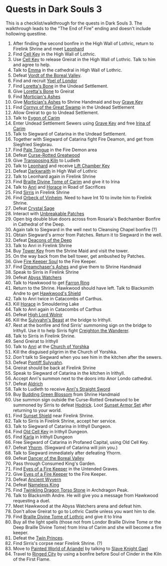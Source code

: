 # Quests in Dark Souls 3

This is a checklist/walkthrough for the quests in Dark Souls 3. The walkthrough leads to the "The End of Fire" ending and doesn't include hollowing questline.

1. After finding the second bonfire in the High Wall of Lothric, return to Firelink Shrine and meet [Leonhard](https://darksouls3.wiki.fextralife.com/Leonhard)
2. Find [Cell Key](https://darksouls3.wiki.fextralife.com/Cell+Key) in the High Wall of Lothric.
2. Use [Cell Key](https://darksouls3.wiki.fextralife.com/Cell+Key) to release Greirat in the High Wall of Lothric. Talk to him and agree to help.
3. Talk to [Emma](https://darksouls3.wiki.fextralife.com/Emma) in the cathedral in High Wall of Lothric.
4. Defeat [Vordt of the Boreal Valley](https://darksouls3.wiki.fextralife.com/Vordt+of+the+Boreal+Valley).
5. Find and recruit [Yoel of Londor](https://darksouls3.wiki.fextralife.com/Yoel+of+Londor)
6. Find [Loretta's Bone](https://darksouls3.wiki.fextralife.com/Loretta's+Bone) in the Undead Settlement.
7. Give [Loretta's Bone](https://darksouls3.wiki.fextralife.com/Loretta's+Bone) to Greirat
8. Find [Mortician's Ashes](https://darksouls3.wiki.fextralife.com/Mortician's+Ashes)
9. Give [Mortician's Ashes](https://darksouls3.wiki.fextralife.com/Mortician's+Ashes) to Shrine Handmaid and buy [Grave Key](https://darksouls3.wiki.fextralife.com/Grave+Key)
10. Find [Cornyx of the Great Swamp](https://darksouls3.wiki.fextralife.com/Cornyx+of+the+Great+Swamp) in the Undead Settlement
11. Allow Greirat to go to Undead Settlement.
12. Talk to [Eygon of Carim](https://darksouls3.wiki.fextralife.com/Eygon+of+Carim)
13. Enter Undead Settlement Sewers using [Grave Key](https://darksouls3.wiki.fextralife.com/Grave+Key) and free [Irina of Carim](https://darksouls3.wiki.fextralife.com/Irina+of+Carim)
14. Talk to Siegward of Catarina in the Undead Settlement.
15. Together with Siegward of Catarina fight Fire Deamon, and get from Siegfried Siegbrau.
16. Find [Pale Tongue](https://darksouls3.wiki.fextralife.com/Pale+Tongue) in the Fire Demon area
17. Defeat [Curse-Rotted Greatwood](https://darksouls3.wiki.fextralife.com/Curse-Rotted+Greatwood)
18. Give [Transposing Kiln](https://darksouls3.wiki.fextralife.com/Transposing+Kiln) to Ludleth
19. Talk to [Leonhard](https://darksouls3.wiki.fextralife.com/Leonhard) and receive [Lift Chamber Key](https://darksouls3.wiki.fextralife.com/Lift+Chamber+Key)
20. Defeat [Darkwraith](https://darksouls3.wiki.fextralife.com/Darkwraith) in High Wall of Lothric
21. Talk to Leonhard again in Firelink Shrine
22. Find [Braille Divine Tome of Carim](https://darksouls3.wiki.fextralife.com/Braille+Divine+Tome+of+Carim) and give it to Irina
23. Talk to [Anri](https://darksouls3.wiki.fextralife.com/Anri+of+Astora) and [Horace](https://darksouls3.wiki.fextralife.com/Horace+the+Hushed) in Road of Sacrifices
24. Find [Sirris](https://darksouls3.wiki.fextralife.com/Sirris+of+the+Sunless+Realms) in Firelink Shrine
25. Find [Orbeck of Vinheim](https://darksouls3.wiki.fextralife.com/Orbeck+of+Vinheim). Need to have Int 10 to invite him to Firelink Shrine.
26. Defeat [Crystal Sage](https://darksouls3.wiki.fextralife.com/Crystal+Sage)
28. Interact with [Unbreakable Patches](https://darksouls3.wiki.fextralife.com/Unbreakable+Patches)
29. Open big double blue doors across from Rosaria's Bedchamber Bonfire in Cathedral of the Deep.
30. Again talk to Siegward in the well next to Cleansing Chapel bonfire (?)
31. Obtain Siegward's armor from Patches. Return it to Siegward in the well.
21. Defeat [Deacons of the Deep](https://darksouls3.wiki.fextralife.com/Deacons+of+the+Deep)
23. Talk to Anri in Firelink Shrine
24. Buy [Tower Key](https://darksouls3.wiki.fextralife.com/Tower+Key) from the Shrine Maid and visit the tower.
25. On the way back from the bell tower, get ambushed by Patches.
26. Give [Fire Keeper Soul](https://darksouls3.wiki.fextralife.com/Fire+Keeper+Soul) to the Fire Keeper.
27. Find [Dreamchaser's Ashes](https://darksouls3.wiki.fextralife.com/Dreamchaser's+Ashes) and give them to Shrine Handmaid
28. Speak to Sirris in Firelink Shrine
29. Defeat [Abyss Watchers](https://darksouls3.wiki.fextralife.com/Abyss+Watchers)
30. Talk to Hawkwood to get [Farron Ring](https://darksouls3.wiki.fextralife.com/Farron+Ring)
31. Return to the Shrine. Hawkwood should have left. Talk to Blacksmith Andre to get [Hawkwood's Shield](https://darksouls3.wiki.fextralife.com/Hawkwood's+Shield)
32. Talk to Anri twice in Catacombs of Carthus.
33. Kill [Horace](https://darksouls3.wiki.fextralife.com/Horace+the+Hushed) in Smouldering Lake
34. Talk to Anri again in Catacombs of Carthus
35. Defeat [High Lord Wolnir](https://darksouls3.wiki.fextralife.com/High+Lord+Wolnir)
36. Kill the [Sulyvahn's Beast](https://darksouls3.wiki.fextralife.com/Sulyvahn's+Beast) at the bridge to Irithyll.
37. Rest at the bonfire and find Sirris' summoning sign on the bridge to Irithyll. Use it to help Sirris fight [Creighton the Wanderer](https://darksouls3.wiki.fextralife.com/Creighton+the+Wanderer).
38. Talk to Sirris in Firelink Shrine.
36. Send Greirat to Irithyll
39. Talk to [Anri](https://darksouls3.wiki.fextralife.com/Anri+of+Astora) at the [Church of Yorshka](https://darksouls3.wiki.fextralife.com/Church+of+Yorshka)
40. Kill the disguised pilgrim in the Church of Yorshka.
41. *Don't* talk to Siegward when you see him in the kitchen after the sewers.
42. Defeat [Pontiff Sulyvahn](https://darksouls3.wiki.fextralife.com/Pontiff+Sulyvahn).
38. Greirat should be back at Firelink Shrine
39. Speak to Siegward of Catarina in the kitchen in Irithyll.
45. Accept Anri's summon next to the doors into Anor Londo cathedral.
47. Defeat [Aldrich](https://darksouls3.wiki.fextralife.com/Aldrich,+Devourer+of+Gods)
46. Talk to Ludleth to receive [Anri's Straight Sword](https://darksouls3.wiki.fextralife.com/Anri's+Straight+Sword)
48. Buy [Budding Green Blossom](https://darksouls3.wiki.fextralife.com/Budding+Green+Blossom) from Shrine Handmaid
49. Use summon sign outside the Curse-Rotted Greatwood to be summoned by Sirris to defeat [Hodrick](https://darksouls3.wiki.fextralife.com/Holy+Knight+Hodrick). Loot [Sunset Armor Set](https://darksouls3.wiki.fextralife.com/Sunset+Armor+Set) after returning to your world.
50. Find [Sunset Shield](https://darksouls3.wiki.fextralife.com/Sunset+Shield) near Firelink Shrine.
51. Talk to Sirris in Firelink Shrine, accept her service.
47. Talk to Siegward of Catarina in Irithyll Dungeon.
41. Find [Old Cell Key](https://darksouls3.wiki.fextralife.com/Old+Cell+Key) in Irithyll Dungeon.
40. Find [Karla](https://darksouls3.wiki.fextralife.com/Karla) in Irithyll Dungeon
54. Free Siegward of Catarina in Profaned Capital, using Old Cell Key.
55. Defeat [Yhorm](https://darksouls3.wiki.fextralife.com/Yhorm+the+Giant). (Siegward of Catarina will join you.)
56. Talk to Siegward immediately after defeating Yhorm.
57. Defeat [Dancer of the Boreal Valley](https://darksouls3.wiki.fextralife.com/Dancer%2Bof%2Bthe%2BBoreal%2BValley)
58. Pass through Consumed King's Garden.
59. Find [Eyes of a Fire Keeper](https://darksouls3.wiki.fextralife.com/Eyes+of+a+Fire+Keeper) in the Untended Graves.
60. Give [Eyes of a Fire Keeper](https://darksouls3.wiki.fextralife.com/Eyes+of+a+Fire+Keeper) to the Fire Keeper.
52. Defeat [Ancient Wyvern](https://darksouls3.wiki.fextralife.com/Ancient+Wyvern)
53. Defeat [Nameless King](https://darksouls3.wiki.fextralife.com/Nameless+King)
42. Find [Twinkling Dragon Torso Stone](https://darksouls3.wiki.fextralife.com/Twinkling+Dragon+Torso+Stone) in Archdragon Peak.
43. Talk to Blacksmith Andre. He will give you a message from Hawkwood requesting a duel.
44. Meet Hawkwood at the Abyss Watchers arena and defeat him.
61. Don't allow Greirat to go to Lothric Castle unless you want him to die.
61. Find [Braille Divine Tome of Lothric](https://darksouls3.wiki.fextralife.com/Braille+Divine+Tome+of+Lothric) and give it to Irina
62. Buy all the light spells (those not from Londor Braille Divine Tome or the Deep Braille Divine Tome) from Irina of Carim and she will become a fire keeper.
63. Defeat the [Twin Princes](https://darksouls3.wiki.fextralife.com/Lothric,+Younger+Prince).
64. Find Sirris's corpse near Firelink Shrine. (?)
65. Move to [Painted World of Ariandel](https://darksouls3.wiki.fextralife.com/Painted+World+of+Ariandel) by talking to [Slave Knight Gael](https://darksouls3.wiki.fextralife.com/Slave+Knight+Gael)
66. Travel to [Ringed City](https://darksouls3.wiki.fextralife.com/The+Ringed+City) by using a bonfire before Soul of Cinder in the Kiln of the First Flame.
